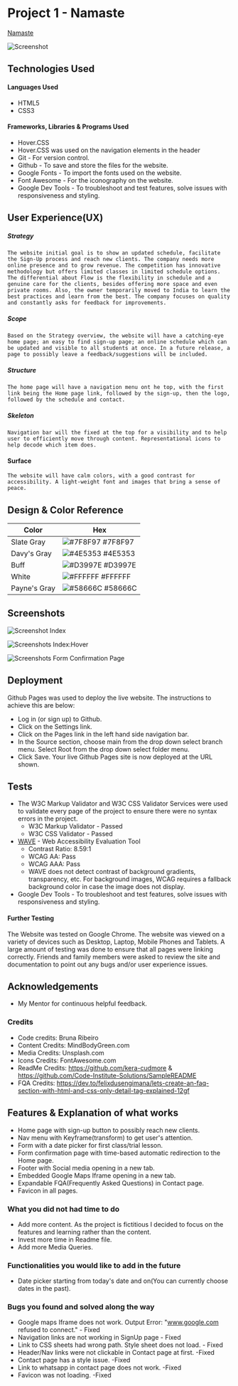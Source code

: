 # Project 1 - Namaste

[Namaste](https://brrunaribeiro.github.io/Namaste/)

![Screenshot](assets/images/readmeimages/indexpagescreenshot.webp)

## Technologies Used

#### Languages Used

* HTML5
* CSS3

#### Frameworks, Libraries & Programs Used

* Hover.CSS
* Hover.CSS was used on the navigation elements in the header 
* Git - For version control.
* Github - To save and store the files for the website.
* Google Fonts - To import the fonts used on the website.
* Font Awesome - For the iconography on the website.
* Google Dev Tools - To troubleshoot and test features, solve issues with responsiveness and styling. 

## User Experience(UX)

##### Strategy

    The website initial goal is to show an updated schedule, facilitate the Sign-Up process and reach new clients. The company needs more online presence and to grow revenue. The competition has innovative methodology but offers limited classes in limited schedule options. The differential about Flow is the flexibility in schedule and a genuine care for the clients, besides offering more space and even private rooms. Also, the owner temporarily moved to India to learn the best practices and learn from the best. The company focuses on quality and constantly asks for feedback for improvements. 

##### Scope

    Based on the Strategy overview, the website will have a catching-eye home page; an easy to find sign-up page; an online schedule which can be updated and visible to all students at once. In a future release, a page to possibly leave a feedback/suggestions will be included.

##### Structure

    The home page will have a navigation menu ont he top, with the first link being the Home page link, followed by the sign-up, then the logo, followed by the schedule and contact. 

##### Skeleton

    Navigation bar will the fixed at the top for a visibility and to help user to efficiently move through content. Representational icons to help decode which item does. 

#### Surface

    The website will have calm colors, with a good contrast for accessibility. A light-weight font and images that bring a sense of peace.  

## Design & Color Reference

| Color             | Hex                                                                |
| ----------------- | ------------------------------------------------------------------ |
| Slate Gray | ![#7F8F97](https://via.placeholder.com/10/7F8F97?text=+) #7F8F97 |
| Davy's Gray | ![#4E5353](https://via.placeholder.com/10/4E5353?text=+) #4E5353 |
| Buff | ![#D3997E](https://via.placeholder.com/10/D3997E?text=+) #D3997E |
| White | ![#FFFFFF](https://via.placeholder.com/10/FFFFFF?text=+) #FFFFFF |
| Payne's Gray | ![#58666C](https://via.placeholder.com/10/58666C?text=+) #58666C |

## Screenshots

![Screenshot Index](assets/images/readmeimages/screenshotindex.webp)

![Screenshots Index:Hover](assets/images/readmeimages/screenshotindexhover.webp)

![Screenshots Form Confirmation Page](assets/images/readmeimages/screenshotformconfirmation.webp)

## Deployment

Github Pages was used to deploy the live website. The instructions to achieve this are below:

* Log in (or sign up) to Github.
* Click on the Settings link.
* Click on the Pages link in the left hand side navigation bar.
* In the Source section, choose main from the drop down select branch menu. Select Root from the drop down select folder menu.
* Click Save. Your live Github Pages site is now deployed at the URL shown.

## Tests

* The W3C Markup Validator and W3C CSS Validator Services were used to validate every page of the project to ensure there were no syntax errors in the project.
  * W3C Markup Validator - Passed
  * W3C CSS Validator - Passed
* [WAVE](https://wave.webaim.org) - Web Accessibility Evaluation Tool
  * Contrast Ratio: 8.59:1
  * WCAG AA: Pass
  * WCAG AAA: Pass
  * WAVE does not detect contrast of background gradients, transparency, etc. For background images, WCAG requires a fallback background color in case the image does not display.
* Google Dev Tools - To troubleshoot and test features, solve issues with responsiveness and styling.
   

#### Further Testing

The Website was tested on Google Chrome.
The website was viewed on a variety of devices such as Desktop, Laptop, Mobile Phones and Tablets.
A large amount of testing was done to ensure that all pages were linking correctly.
Friends and family members were asked to review the site and documentation to point out any bugs and/or user experience issues.

## Acknowledgements

* My Mentor for continuous helpful feedback.

### Credits

* Code credits: Bruna Ribeiro
* Content Credits: MindBodyGreen.com
* Media Credits: Unsplash.com
* Icons Credits: FontAwesome.com
* ReadMe Credits: https://github.com/kera-cudmore & https://github.com/Code-Institute-Solutions/SampleREADME
* FQA Credits: https://dev.to/felixdusengimana/lets-create-an-faq-section-with-html-and-css-only-detail-tag-explained-12gf

## Features & Explanation of what works

* Home page with sign-up button to possibly reach new clients.
* Nav menu with Keyframe(transform) to get user's attention.
* Form with a date picker for first class/trial lesson.
* Form confirmation page with time-based automatic redirection to the Home page.
* Footer with Social media opening in a new tab.
* Embedded Google Maps Iframe opening in a new tab.
* Expandable FQA(Frequently Asked Questions) in Contact page.
* Favicon in all pages.

### What you did not had time to do

* Add more content. As the project is fictitious I decided to focus on the features and learning rather than the content. 
* Invest more time in Readme file.
* Add more Media Queries.

### Functionalities you would like to add in the future

* Date picker starting from today's date and on(You can currently choose dates in the past).

### Bugs you found and solved along the way

* Google maps Iframe does not work. Output Error: "www.google.com refused to connect." - Fixed
* Navigation links are not working in SignUp page - Fixed
* Link to CSS sheets had wrong path. Style sheet does not load. - Fixed
* Header/Nav links were not clickable in Contact page at first. -Fixed
* Contact page has a style issue. -Fixed
* Link to whatsapp in contact page does not work. -Fixed
* Favicon was not loading. -Fixed